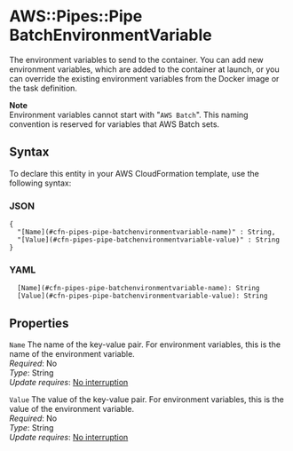 # AWS::Pipes::Pipe BatchEnvironmentVariable<a name="aws-properties-pipes-pipe-batchenvironmentvariable"></a>

The environment variables to send to the container\. You can add new environment variables, which are added to the container at launch, or you can override the existing environment variables from the Docker image or the task definition\.

**Note**  
Environment variables cannot start with "`AWS Batch`"\. This naming convention is reserved for variables that AWS Batch sets\.

## Syntax<a name="aws-properties-pipes-pipe-batchenvironmentvariable-syntax"></a>

To declare this entity in your AWS CloudFormation template, use the following syntax:

### JSON<a name="aws-properties-pipes-pipe-batchenvironmentvariable-syntax.json"></a>

```
{
  "[Name](#cfn-pipes-pipe-batchenvironmentvariable-name)" : String,
  "[Value](#cfn-pipes-pipe-batchenvironmentvariable-value)" : String
}
```

### YAML<a name="aws-properties-pipes-pipe-batchenvironmentvariable-syntax.yaml"></a>

```
  [Name](#cfn-pipes-pipe-batchenvironmentvariable-name): String
  [Value](#cfn-pipes-pipe-batchenvironmentvariable-value): String
```

## Properties<a name="aws-properties-pipes-pipe-batchenvironmentvariable-properties"></a>

`Name`  <a name="cfn-pipes-pipe-batchenvironmentvariable-name"></a>
The name of the key\-value pair\. For environment variables, this is the name of the environment variable\.  
*Required*: No  
*Type*: String  
*Update requires*: [No interruption](https://docs.aws.amazon.com/AWSCloudFormation/latest/UserGuide/using-cfn-updating-stacks-update-behaviors.html#update-no-interrupt)

`Value`  <a name="cfn-pipes-pipe-batchenvironmentvariable-value"></a>
The value of the key\-value pair\. For environment variables, this is the value of the environment variable\.  
*Required*: No  
*Type*: String  
*Update requires*: [No interruption](https://docs.aws.amazon.com/AWSCloudFormation/latest/UserGuide/using-cfn-updating-stacks-update-behaviors.html#update-no-interrupt)